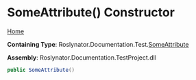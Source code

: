 # SomeAttribute\(\) Constructor

[Home](../../../../../README.md#_top)

**Containing Type**: Roslynator\.Documentation\.Test\.[SomeAttribute](../README.md#_top)

**Assembly**: Roslynator\.Documentation\.TestProject\.dll

```csharp
public SomeAttribute()
```

